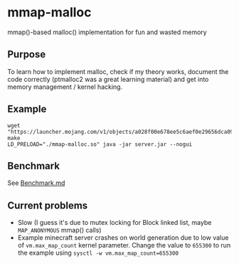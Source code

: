 # mmap-malloc
mmap()-based malloc() implementation for fun and wasted memory

## Purpose

To learn how to implement malloc, check if my theory works, document the code correctly (ptmalloc2 was a great learning material) and get into memory management / kernel hacking.

## Example

```
wget "https://launcher.mojang.com/v1/objects/a028f00e678ee5c6aef0e29656dca091b5df11c7/server.jar"
make
LD_PRELOAD="./mmap-malloc.so" java -jar server.jar --nogui
```

## Benchmark

See [Benchmark.md](/benchmark.md)

## Current problems

 - Slow (I guess it's due to mutex locking for Block linked list, maybe `MAP_ANONYMOUS` mmap() calls)
 - Example minecraft server crashes on world generation due to low value of `vm.max_map_count` kernel parameter. Change the value to `655300` to run the example using `sysctl -w vm.max_map_count=655300`

